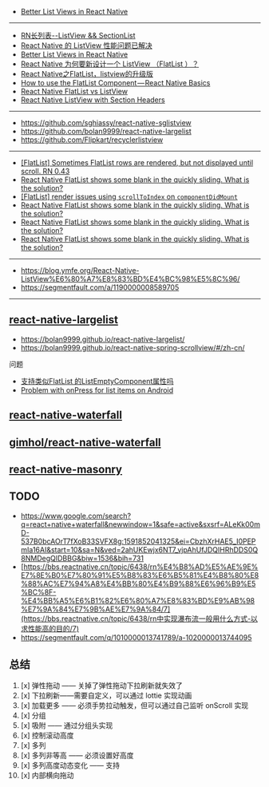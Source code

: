 - [Better List Views in React Native](https://facebook.github.io/react-native/blog/2017/03/13/better-list-views.html)

---

- [RN长列表--ListView && SectionList](https://mrzhang123.github.io/2017/06/11/RN-list/)
- [React Native 的 ListView 性能问题已解决](https://segmentfault.com/a/1190000008589705)
- [Better List Views in React Native](https://facebook.github.io/react-native/blog/2017/03/13/better-list-views.html)
- [React Native 为何要新设计一个 ListView （FlatList ）？](https://www.zhihu.com/question/55518679)
- [React Native之FlatList，listview的升级版](http://www.jianshu.com/p/37f7a3d4f114)
- [How to use the FlatList Component — React Native Basics](https://medium.com/react-native-development/how-to-use-the-flatlist-component-react-native-basics-92c482816fe6)
- [React Native FlatList vs ListView](https://stackoverflow.com/questions/45916479/react-native-flatlist-vs-listview/46086897)
- [React Native ListView with Section Headers](https://medium.com/@darylrowland/reactnative-listview-with-section-headers-99a6714282c3)

---

- https://github.com/sghiassy/react-native-sglistview
- https://github.com/bolan9999/react-native-largelist
- https://github.com/Flipkart/recyclerlistview


---

- [[FlatList] Sometimes FlatList rows are rendered, but not displayed until scroll. RN 0.43 ](https://github.com/facebook/react-native/issues/13316)
- [React Native FlatList shows some blank in the quickly sliding. What is the solution? ](https://github.com/facebook/react-native/issues/17555)
- [[FlatList] render issues using `scrollToIndex` on `componentDidMount` ](https://github.com/facebook/react-native/issues/13202)
- [React Native FlatList shows some blank in the quickly sliding. What is the solution? ](https://github.com/facebook/react-native/issues/17555)
- [React Native FlatList shows some blank in the quickly sliding. What is the solution? ](https://github.com/facebook/react-native/issues/17547)
- [React Native FlatList shows some blank in the quickly sliding. What is the solution? ](https://github.com/facebook/react-native/issues/17548)

---

- https://blog.ymfe.org/React-Native-ListView%E6%80%A7%E8%83%BD%E4%BC%98%E5%8C%96/
- https://segmentfault.com/a/1190000008589705

---

## [react-native-largelist]( https://github.com/bolan9999/react-native-largelist)

-  https://bolan9999.github.io/react-native-largelist/
-  https://bolan9999.github.io/react-native-spring-scrollview/#/zh-cn/ 

问题

- [支持类似FlatList 的ListEmptyComponent属性吗](https://github.com/bolan9999/react-native-largelist/issues/381)
- [Problem with onPress for list items on Android](https://github.com/bolan9999/react-native-largelist/issues/171)

## [react-native-waterfall]( https://github.com/junhaotong/react-native-waterfall)



## [gimhol/react-native-waterfall](https://github.com/gimhol/react-native-waterfall)

## [react-native-masonry]( https://github.com/brh55/react-native-masonry)

## TODO

-  https://www.google.com/search?q=react+native+waterfall&newwindow=1&safe=active&sxsrf=ALeKk00mD-537B0bcAOrT7fXoB33SVFX8g:1591852041325&ei=CbzhXrHAE5_I0PEPmIa16AI&start=10&sa=N&ved=2ahUKEwjx6NT7_vjpAhUfJDQIHRhDDS0Q8NMDegQIDBBG&biw=1536&bih=731 
-  [https://bbs.reactnative.cn/topic/6438/rn%E4%B8%AD%E5%AE%9E%E7%8E%B0%E7%80%91%E5%B8%83%E6%B5%81%E4%B8%80%E8%88%AC%E7%94%A8%E4%BB%80%E4%B9%88%E6%96%B9%E5%BC%8F-%E4%BB%A5%E6%B1%82%E6%80%A7%E8%83%BD%E9%AB%98%E7%9A%84%E7%9B%AE%E7%9A%84/7](https://bbs.reactnative.cn/topic/6438/rn中实现瀑布流一般用什么方式-以求性能高的目的/7) 
-  https://segmentfault.com/q/1010000013741789/a-1020000013744095 

## 总结



1. [x] 弹性拖动 —— 关掉了弹性拖动下拉刷新就失效了
2. [x] 下拉刷新——需要自定义，可以通过 lottie 实现动画
3. [x] 加载更多 —— 必须手势拉动触发，但可以通过自己监听 onScroll 实现
4. [x] 分组
5. [x] 吸附 —— 通过分组头实现
6. [x] 控制滚动高度
7. [x] 多列
8. [x] 多列非等高 —— 必须设置好高度
9. [x] 多列高度动态变化 —— 支持
10. [x] 内部横向拖动
